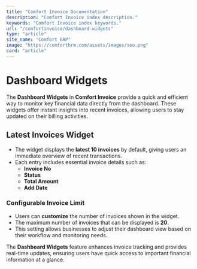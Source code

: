 ```yaml
---
title: "Comfort Invoice Documentation"
description: "Comfort Invoice index description."
keywords: "Comfort Invoice index keywords."
url: "/comfortinvoice/dashboard-widgets"
type: "article"
site_name: "Comfort ERP"
image: "https://comforthrm.com/assets/images/seo.png"
card: "article"
---
```


# Dashboard Widgets

The **Dashboard Widgets** in **Comfort Invoice** provide a quick and efficient way to monitor key financial data directly from the dashboard. These widgets offer instant insights into recent invoices, allowing users to stay updated on their billing activities.

## Latest Invoices Widget ##

+ The widget displays the **latest 10 invoices** by default, giving users an immediate overview of recent transactions.
+ Each entry includes essential invoice details such as:
    - **Invoice No**
    - **Status**
    - **Total Amount**
    - **Add Date**

### **Configurable Invoice Limit** ###
+ Users can **customize** the number of invoices shown in the widget.
+ The maximum number of invoices that can be displayed is **20**.
+ This setting allows businesses to adjust their dashboard view based on their workflow and monitoring needs.

The **Dashboard Widgets** feature enhances invoice tracking and provides real-time updates, ensuring users have quick access to important financial information at a glance.